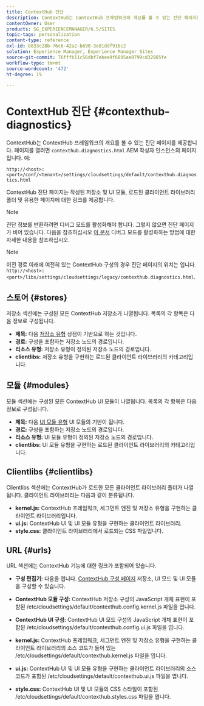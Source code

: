 ```yaml
---
title: ContextHub 진단
description: ContextHub는 ContextHub 프레임워크의 개요를 볼 수 있는 진단 페이지를 제공합니다
contentOwner: User
products: SG_EXPERIENCEMANAGER/6.5/SITES
topic-tags: personalization
content-type: reference
exl-id: b833c28b-76c6-42a2-b690-3e81ddf91bc2
solution: Experience Manager, Experience Manager Sites
source-git-commit: 76fffb11c56dbf7ebee9f6805ae0799cd32985fe
workflow-type: tm+mt
source-wordcount: '472'
ht-degree: 1%

---
```


# ContextHub 진단 {#contexthub-diagnostics}

ContextHub는 ContextHub 프레임워크의 개요를 볼 수 있는 진단 페이지를 제공합니다. 페이지를 열려면 `contexthub.diagnostics.html` AEM 작성자 인스턴스의 페이지입니다. 예:

`http://<host>:<port>/conf/<tenant>/settings/cloudsettings/default/contexthub.diagnostics.html`

ContextHub 진단 페이지는 작성된 저장소 및 UI 모듈, 로드된 클라이언트 라이브러리 폴더 및 유용한 페이지에 대한 링크를 제공합니다.

>[!NOTE]
>
>진단 정보를 반환하려면 디버그 모드를 활성화해야 합니다. 그렇지 않으면 진단 페이지가 비어 있습니다. 다음을 참조하십시오 [이 문서](ch-configuring.md#debugging-contexthub) 디버그 모드를 활성화하는 방법에 대한 자세한 내용을 참조하십시오.

>[!NOTE]
>
>이전 경로 아래에 여전히 있는 ContextHub 구성의 경우 진단 페이지의 위치는 입니다. `http://<host>:<port>/libs/settings/cloudsettings/legacy/contexthub.diagnostics.html`.

## 스토어 {#stores}

저장소 섹션에는 구성된 모든 ContextHub 저장소가 나열됩니다. 목록의 각 항목은 다음 정보로 구성됩니다.

* **제목:** 다음 [저장소 유형](/help/sites-developing/ch-samplestores.md) 상점이 기반으로 하는 것입니다.
* **경로:** 구성을 포함하는 저장소 노드의 경로입니다.
* **리소스 유형:** 저장소 유형이 정의된 저장소 노드의 경로입니다.
* **clientlibs:** 저장소 유형을 구현하는 로드된 클라이언트 라이브러리의 카테고리입니다.

## 모듈 {#modules}

모듈 섹션에는 구성된 모든 ContextHub UI 모듈이 나열됩니다. 목록의 각 항목은 다음 정보로 구성됩니다.

* **제목:** 다음 [UI 모듈 유형](/help/sites-developing/ch-samplemodules.md) UI 모듈의 기반이 됩니다.
* **경로:** 구성을 포함하는 저장소 노드의 경로입니다.
* **리소스 유형:** UI 모듈 유형이 정의된 저장소 노드의 경로입니다.
* **clientlibs:** UI 모듈 유형을 구현하는 로드된 클라이언트 라이브러리의 카테고리입니다.

## Clientlibs {#clientlibs}

Clientlibs 섹션에는 ContextHub가 로드한 모든 클라이언트 라이브러리 폴더가 나열됩니다. 클라이언트 라이브러리는 다음과 같이 분류됩니다.

* **kernel.js:** ContextHub 프레임워크, 세그먼트 엔진 및 저장소 유형을 구현하는 클라이언트 라이브러리입니다.
* **ui.js:** ContextHub UI 및 UI 모듈 유형을 구현하는 클라이언트 라이브러리.
* **style.css:** 클라이언트 라이브러리에서 로드되는 CSS 파일입니다.

## URL {#urls}

URL 섹션에는 ContextHub 기능에 대한 링크가 포함되어 있습니다.

* **구성 편집기:** 다음을 엽니다. [ContextHub 구성 페이지](ch-configuring.md) 저장소, UI 모드 및 UI 모듈을 구성할 수 있습니다.

* **ContextHub 모듈 구성:** ContextHub 저장소 구성의 JavaScript 개체 표현이 포함된 /etc/cloudsettings/default/contexthub.config.kernel.js 파일을 엽니다.
* **ContextHub UI 구성:** ContextHub UI 모드 구성의 JavaScript 개체 표현이 포함된 /etc/cloudsettings/default/contexthub.config.ui.js 파일을 엽니다.
* **kernel.js:** ContextHub 프레임워크, 세그먼트 엔진 및 저장소 유형을 구현하는 클라이언트 라이브러리의 소스 코드가 들어 있는 /etc/cloudsettings/default/contexthub.kernel.js 파일을 엽니다.
* **ui.js:** ContextHub UI 및 UI 모듈 유형을 구현하는 클라이언트 라이브러리의 소스 코드가 포함된 /etc/cloudsettings/default/contexthub.ui.js 파일을 엽니다.
* **style.css:** ContextHub UI 및 UI 모듈의 CSS 스타일이 포함된 /etc/cloudsettings/default/contexthub.styles.css 파일을 엽니다.
